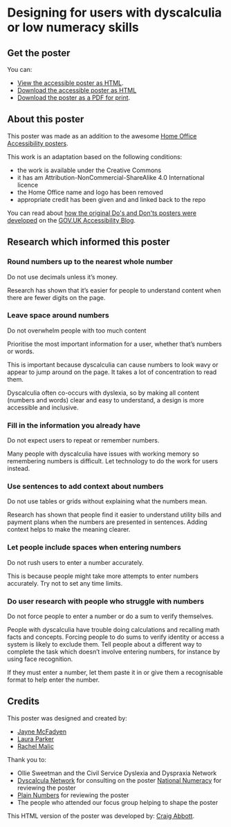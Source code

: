 # Designing for users with dyscalculia or low numeracy skills

## Get the poster

You can:
- [View the accessible poster as HTML](https://htmlpreview.github.io/?https://github.com/abbott567/dyscalculia-poster/blob/main/dist/dyscalculia-poster.html).
- [Download the accessible poster as HTML](https://github.com/abbott567/dyscalculia-poster/raw/main/dist/dyscalculia-poster.zip)
- [Download the poster as a PDF for print](https://github.com/abbott567/dyscalculia-poster/blob/main/dist/dyscalculia-poster.pdf).

## About this poster

This poster was made as an addition to the awesome [Home Office Accessibility posters](https://ukhomeoffice.github.io/accessibility-posters/posters/accessibility-posters.pdf).

This work is an adaptation based on the following conditions:
- the work is available under the Creative Commons
- it has am Attribution-NonCommercial-ShareAlike 4.0 International licence
- the Home Office name and logo has been removed
- appropriate credit has been given and and linked back to the repo

You can read about [how the original Do's and Don'ts posters were developed](https://accessibility.blog.gov.uk/2016/09/02/dos-and-donts-on-designing-for-accessibility/) on the [GOV.UK Accessibility Blog](https://accessibility.blog.gov.uk). 

## Research which informed this poster

### Round numbers up to the nearest whole number
Do not use decimals unless it’s money.

Research has shown that it’s easier for people to understand content when there are fewer digits on the page. 

### Leave space around numbers
Do not overwhelm people with too much content 

Prioritise the most important information for a user, whether that’s numbers or words. 

This is important because dyscalculia can cause numbers to look wavy or appear to jump around on the page. It takes a lot of concentration to read them. 

Dyscalculia often co-occurs with dyslexia, so by making all content (numbers and words) clear and easy to understand, a design is more accessible and inclusive. 

### Fill in the information you already have
Do not expect users to repeat or remember numbers.

Many people with dyscalculia have issues with working memory so remembering numbers is difficult. Let technology to do the work for users instead.

### Use sentences to add context about numbers
Do not use tables or grids without explaining what the numbers mean.

Research has shown that people find it easier to understand utility bills and payment plans when the numbers are presented in sentences. Adding context helps to make the meaning clearer. 

### Let people include spaces when entering numbers
Do not rush users to enter a number accurately.

This is because people might take more attempts to enter numbers accurately. Try not to set any time limits.

### Do user research with people who struggle with numbers
Do not force people to enter a number or do a sum to verify themselves.

People with dyscalculia have trouble doing calculations and recalling math facts and concepts. Forcing people to do sums to verify identity or access a system is likely to exclude them. Tell people about a different way to complete the task which doesn’t involve entering numbers, for instance by using face recognition.

If they must enter a number, let them paste it in or give them a recognisable format to help enter the number. 

## Credits
This poster was designed and created by:
- [Jayne McFadyen](https://twitter.com/mcfadyen_jane)
- [Laura Parker](https://twitter.com/LauraParkerUX)
- [Rachel Malic](https://twitter.com/GirlCalledMalic)
      
Thank you to:
- Ollie Sweetman and the Civil Service Dyslexia and Dyspraxia Network
- [Dyscalcula Network](https://www.dyscalculianetwork.com) for consulting on the poster
[National Numeracy](https://www.nationalnumeracy.org.uk) for reviewing the poster
- [Plain Numbers](https://www.plainnumbers.org.uk) for reviewing the poster
- The people who attended our focus group helping to shape the poster

This HTML version of the poster was developed by: [Craig Abbott](https://twitter.com/abbott567).
